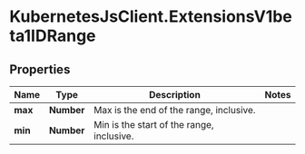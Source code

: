 # KubernetesJsClient.ExtensionsV1beta1IDRange

## Properties
Name | Type | Description | Notes
------------ | ------------- | ------------- | -------------
**max** | **Number** | Max is the end of the range, inclusive. | 
**min** | **Number** | Min is the start of the range, inclusive. | 



